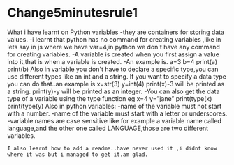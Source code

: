 # Change5minutesrule1
 What i have learnt on Python variables
-they are containers for storing data values.
-i learnt that python has no command for creating variables ,like in lets say in js where we have var=4,in python we don't have any command for creating variables.
-A variable is created when you first assign a value into it,that is when a variable is created.
-An example is.
      a=3
      b=4
  print(a)
  print(b)
Also in variable you don't have to declare a specific type,you can use different types like an int and a string.
If you want to specify a data type you can do that..an example is
   x=str(3)
   y=int(4) 
print(x)-3 will be printed as a string.
print(y)-y will be printed as an integer.
-You can also get the data type of a variable using the type function eg
  x=4
y=”jane”
print(type(x)
print(type(y)
Also in python variables:
    -name of the variable must not start with a number.
    -name of the variable must start with a letter or underscores.
    -variable names are case sensitive like for example a variable name called language,and the other one called  LANGUAGE,those are two different variables.
    
    
    I also learnt how to add a readme..have never used it ,i didnt know where it was but i managed to get it.am glad.


